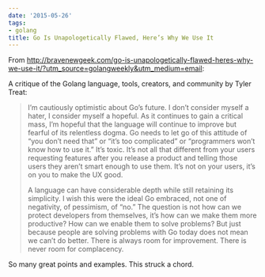 ```yaml
---
date: '2015-05-26'
tags:
- golang
title: Go Is Unapologetically Flawed, Here’s Why We Use It
---
```


From http://bravenewgeek.com/go-is-unapologetically-flawed-heres-why-we-use-it/?utm_source=golangweekly&utm_medium=email:

A critique of the Golang language, tools, creators, and community by Tyler Treat:

>I’m cautiously optimistic about Go’s future. I don’t consider myself a hater, I consider myself a hopeful. As it continues to gain a critical mass, I’m hopeful that the language will continue to improve but fearful of its relentless dogma. Go needs to let go of this attitude of “you don’t need that” or “it’s too complicated” or “programmers won’t know how to use it.” It’s toxic. It’s not all that different from your users requesting features after you release a product and telling those users they aren’t smart enough to use them. It’s not on your users, it’s on you to make the UX good.
>
>A language can have considerable depth while still retaining its simplicity. I wish this were the ideal Go embraced, not one of negativity, of pessimism, of “no.” The question is not how can we protect developers from themselves, it’s how can we make them more productive? How can we enable them to solve problems? But just because people are solving problems with Go today does not mean we can’t do better. There is always room for improvement. There is never room for complacency.

So many great points and examples. This struck a chord.
